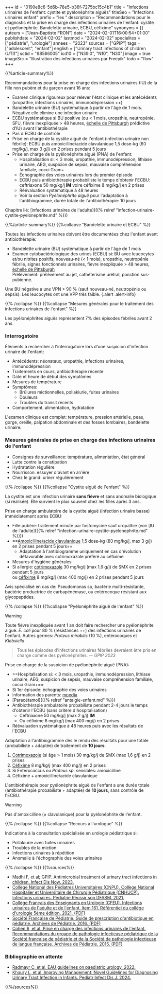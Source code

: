 +++
id = "0190e8c6-5d6b-78e5-b36f-7275bc15c4b1"
title = "Infections urinaires de l'enfant: cystite et pyélonéphrite aiguës"
titleSeo = "Infections urinaires enfant"
prefix = "les "
description = "Recommandations pour le diagnostic et la prise en charge des infections urinaires de l'enfant: cystite et pyélonéphrite. Bandelette urinaire, ECBU, céfixime"
synonyms = []
auteurs = ["Jean-Baptiste FRON"]
date = "2024-02-01T16:00:54+01:00"
publishdate = "2024-02-02"
lastmod = "2024-02-02"
specialites = ["pédiatrie", "urologie"]
annees = "2023"
sources = ["GPIP"]
tags = ["adolescent", "enfant"]
english = ["Urinary tract infections of children (UTI)"]
sctid = "68566005"
icd10 = ["N39.0", "N10", "N30"]
image = true
imageSrc = "Illustration des infections urinaires par Freepik"
todo = "flow"
+++

{{%article-summary%}}

Recommandations pour la prise en charge des infections urinaires (IU) de la fille non pubère et du garçon avant 16 ans:

- Examen clinique rigoureux pour relever l'état clinique et les antécédents (uropathie, infections urinaires, immunodépression ++)
- Bandelette urinaire (BU) systématique à partir de l'âge de 1 mois. Négative elle élimine une infection urinaire
- ECBU systématique si BU positive (ou < 1 mois, uropathie, neutropénie, SFU, fièvre inexpliquée > 48 heures, [échelle de Pittsburgh](https://uticalc.pitt.edu) prédictive d'IU) avant l'antibiothérapie
- Pas d'ECBU de contrôle
- Prise en charge de la cystite aiguë de l'enfant (infection urinaire non fébrile): ECBU puis amoxicilline/acide clavulanique 1,5 dose-kg (80 mg/kg/j, max 3 g/j) en 2 prises pendant 5 jours
- Prise en charge de la pyélonéphrite aiguë (PNA) de l'enfant:
  - Hospitalisation si: < 3 mois, uropathie, immunodépression, lithiase urinaire, AEG, suspicion de sepsis, mauvaise compréhension familiale, cocci Gram+
  - Échographie des voies urinaires lors du premier épisode
  - ECBU puis antibiothérapie probabiliste le temps d'obtenir l'ECBU: ceftriaxone 50 mg/kg/j **IM** voire céfixime 8 mg/kg/j en 2 prises
  - Réévaluation systématique à 48 heures
  - Voir la section *Pyélonéphrite aiguë* pour l'adaptation à l'antibiogramme, durée totale de l'antibiothérapie: 10 jours

Chapitre lié: [infections urinaires de l'adulte]({{% relref "infection-urinaire-cystite-pyelonephrite.md" %}})

{{%/article-summary%}}
{{%collapse "Bandelette urinaire et ECBU" %}}

Toutes les infections urinaires doivent être documentées chez l'enfant avant antibiothérapie:

- Bandelette urinaire (BU) systématique à partir de l'âge de 1 mois
- Examen cytobactériologique des urines (ECBU) si: BU avec leucocytes et/ou nitrites positifs, nouveau-né (< 1 mois), uropathie, neutropénie fébrile, signes fonctionnels urinaires, fièvre inexpliquée > 48 heures, [échelle de Pittsburgh](https://uticalc.pitt.edu)  
  Prélèvement: prélèvement au jet, cathéterisme urétral, ponction sus-pubienne.

Une BU négative a une VPN > 90 % (sauf nouveau-né, neutropénie ou sepsis). Les leucocytes ont une VPP très faible.
{.alert .alert-info}

{{% /collapse %}}
{{%collapse "Mesures générales pour le traitement des infections urinaires de l'enfant" %}}

Les pyélonéphrites aiguës représentent 7% des épisodes fébriles avant 2 ans.

### Interrogatoire

Éléments à rechercher à l'interrogatoire lors d'une suspicion d'infection urinaire de l'enfant:

- Antécédents: néonataux, uropathie, infections urinaires, immunodépression
- Traitements en cours, antibiothérapie récente
- Date et heure de début des symptômes
- Mesures de température
- Symptômes:
  - Brûlures mictionnelles, pollakiurie, fuites urinaires
  - Douleurs
  - Troubles du transit récents
- Comportement, alimentation, hydratation

L'examen clinique est complet: température, pression artérielle, peau, gorge, oreille, palpation abdominale et des fosses lombaires, bandelette urinaire.

### Mesures générales de prise en charge des infections urinaires de l'enfant

- Consignes de surveillance: température, alimentation, état général
- Lutte contre la constipation
- Hydratation régulière
- Nourrisson: essuyer d'avant en arrière
- Chez le grand: uriner régulièrement

{{% /collapse %}}
{{%collapse "Cystite aiguë de l'enfant" %}}

La cystite est une infection urinaire **sans fièvre** et sans anomalie biologique (si réalisée). Elle survient le plus souvent chez les filles après 3 ans.

Prise en charge ambulatoire de la cystite aiguë (infection urinaire basse) immédiatement après ECBU:

- Fille pubère: traitement minute par fosfomycine sauf uropathie (voir [IU de l'adulte]({{% relref "infection-urinaire-cystite-pyelonephrite.md" %}}))
- ==[Amoxicilline/acide clavulanique](https://bdpm.ansm.sante.fr/medicament/64550843/extrait#tab-rcp) 1,5 dose-kg (80 mg/kg/j, max 3 g/j) en 2 prises pendant 5 jours==
  - Adaptation à l'antibiogramme uniquement en cas d'évolution défavorable avec cotrimoxazole préféré au céfixime
- Mesures d'hygiène générales
- Si allergie: [cotrimoxazole](https://bdpm.ansm.sante.fr/medicament/69464049/extrait#tab-rcp) 30 mg/kg/j (max 1,6 g/j) de SMX en 2 prises pendant 5 jours  
  ou [céfixime](https://bdpm.ansm.sante.fr/medicament/67547553/extrait#tab-rcp) 8 mg/kg/j (max 400 mg/j) en 2 prises pendant 5 jours

Avis spécialisé en cas de: Pseudomonas sp, bactérie multi-résistante, bactérie productrice de carbapénémase, ou entérocoque résistant aux glycopeptides.

{{% /collapse %}}
{{%collapse "Pyélonéphrite aiguë de l'enfant" %}}

> [!WARNING]
> Toute fièvre inexpliquée avant 1 an doit faire rechercher une pyélonéphrite aiguë. *E. coli* pour 80 % (résistances ++) des infections urinaires de l'enfant. Autres germes: *Proteus mirabilis* (10 %), entérocoques et *Klebsiella*.

> Tous les épisodes d'infections urinaires fébriles devraient être pris en charge comme des pyélonéphrites. -- *GPIP 2023*

Prise en charge de la suspicion de pyélonéphrite aiguë (PNA):

- ==Hospitalisation si: < 3 mois, uropathie, immunodépression, lithiase urinaire, AEG, suspicion de sepsis, mauvaise compréhension familiale, cocci Gram+==
- Si 1er épisode: échographie des voies urinaires
- Information des parents: [mpedia](https://www.mpedia.fr/art-pyelonephrite/?sr=895)
- [Paracétamol]({{% relref "antalgie-enfant.md" %}})
- Antibiothérapie ambulatoire probabiliste pendant 2-4 jours le temps d'obtenir l'ECBU (sans critère d'hospitalisation)
  - Ceftriaxone 50 mg/kg/j (max 2 g/j) **IM**
  - Ou céfixime 8 mg/kg/j (max 400 mg/j) en 2 prises
- Réévaluation systématique à 48 heures puis avec les résultats de l'ECBU

Adaptation à l'antibiogramme dès le rendu des résultats pour une totale (probabiliste + adaptée) de traitement de **10 jours**:

1. [Cotrimoxazole](https://bdpm.ansm.sante.fr/medicament/69464049/extrait#tab-rcp) (si âge > 1 mois) 30 mg/kg/j de SMX (max 1,6 g/j) en 2 prises
2. [Céfixime](https://bdpm.ansm.sante.fr/medicament/67547553/extrait#tab-rcp) 8 mg/kg/j (max 400 mg/j) en 2 prises
3. Si Enterococcus ou *Proteus sp.* sensibles: amoxicilline
4. Céfixime + amoxicilline/acide clavulanique

L'antibiothérapie pour pyélonéphrite aiguë de l'enfant a une durée totale (antibiothérapie probabiliste + adaptée) de **10 jours**, sans contrôle de l'ECBU.

> [!WARNING]
> Pas d'amoxicilline (± clavulanique) pour la pyélonéphrite de l'enfant.

{{% /collapse %}}
{{%collapse "Recours à l'urologue" %}}

Indications à la consultation spécialisée en urologie pédiatrique si:

- Pollakiurie avec fuites urinaires
- Troubles de la miction
- Infections urinaires à répétition
- Anomalie à l'échographie des voies urinaires

{{% /collapse %}}
{{%sources%}}

- [Madhi F, et al; GPIP. Antimicrobial treatment of urinary tract infections in children. Infect Dis Now. 2023.](https://www.sciencedirect.com/science/article/pii/S2666991923001483)
- [Collège National des Pédiatres Universitaires (CNPU), Collège National Hospitalier et Universitaire de Chirurgie Pédiatrique (CNHUCP). Infections urinaires. Pédiatrie Réussir son DFASM. 2021.](https://www.pedia-univ.fr/deuxieme-cycle/referentiel/infectiologie/infections-urinaires)
- [Collège Français des Enseignants en Urologie (CFEU). Infections urinaires de l'adulte et de l'enfant. Item 161. Référentiel du collège d'urologie 5ème édition. 2021. (PDF)](https://www.urofrance.org/wp-content/uploads/2021/11/Item-161-Infections-urinaires.pdf)
- [Société Française de Pédiatrie. Guide de prescription d'antibiotique en pédiatrie. Archives de Pédiatrie. 2016. (PDF)](https://www.sfmu.org/upload/consensus/arcped_gpip_15_juin_new_couv_bs.pdf)
- [Cohen R, et al. Prise en charge des infections urinaires de l'enfant. Recommandations du groupe de pathologie infectieuse pédiatrique de la Société française de pédiatrie et de la Société de pathologie infectieuse de langue française. Archives de Pédiatrie. 2015. (PDF)](https://www.sfpediatrie.com/sites/www.sfpediatrie.com/files/medias/documents/infections_voies_urinaires_gpip_2015.pdf)

### Bibliographie en attente

- [Radmayr C, et al. EAU guidelines on paediatric urology. 2022.](https://uroweb.org/guidelines/paediatric-urology)
- [Khoury L, et al. Improving Management: Novel Guidelines for Diagnosing Urinary Tract Infection in Infants. Pediatr Infect Dis J. 2024.](https://journals.lww.com/pidj/abstract/9900/improving_management__novel_guidelines_for.751.aspx)

{{%/sources%}}
